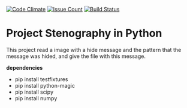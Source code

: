 [![Code Climate](https://codeclimate.com/github/I-am-Gabi/stega_python/badges/gpa.svg)](https://codeclimate.com/github/I-am-Gabi/stega_python)
[![Issue Count](https://codeclimate.com/github/I-am-Gabi/stega_python/badges/issue_count.svg)](https://codeclimate.com/github/I-am-Gabi/stega_python)
[![Build Status](https://travis-ci.org/I-am-Gabi/stega_python.svg?branch=master)](https://travis-ci.org/I-am-Gabi/stega_python)

# Project Stenography in Python

 This project read a image with a hide message and the pattern that the message was hided, and give the file with this message.


**dependencies**

- pip install testfixtures
- pip install python-magic
- pip install scipy
- pip install numpy